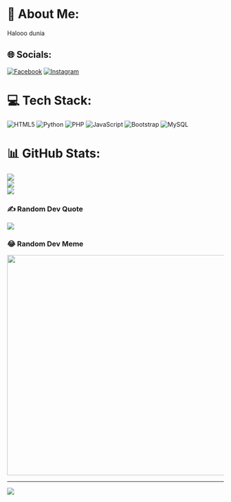 # 💫 About Me:
Halooo dunia


## 🌐 Socials:
[![Facebook](https://img.shields.io/badge/Facebook-%231877F2.svg?logo=Facebook&logoColor=white)](https://facebook.com/raasa) [![Instagram](https://img.shields.io/badge/Instagram-%23E4405F.svg?logo=Instagram&logoColor=white)](https://instagram.com/ryougi.i) 

# 💻 Tech Stack:
![HTML5](https://img.shields.io/badge/html5-%23E34F26.svg?style=for-the-badge&logo=html5&logoColor=white) ![Python](https://img.shields.io/badge/python-3670A0?style=for-the-badge&logo=python&logoColor=ffdd54) ![PHP](https://img.shields.io/badge/php-%23777BB4.svg?style=for-the-badge&logo=php&logoColor=white) ![JavaScript](https://img.shields.io/badge/javascript-%23323330.svg?style=for-the-badge&logo=javascript&logoColor=%23F7DF1E) ![Bootstrap](https://img.shields.io/badge/bootstrap-%23563D7C.svg?style=for-the-badge&logo=bootstrap&logoColor=white) ![MySQL](https://img.shields.io/badge/mysql-%2300f.svg?style=for-the-badge&logo=mysql&logoColor=white)
# 📊 GitHub Stats:
![](https://github-readme-stats.vercel.app/api?username=ryougi.i&theme=dark&hide_border=false&include_all_commits=false&count_private=false)<br/>
![](https://github-readme-streak-stats.herokuapp.com/?user=ryougi.i&theme=dark&hide_border=false)<br/>
![](https://github-readme-stats.vercel.app/api/top-langs/?username=ryougi.i&theme=dark&hide_border=false&include_all_commits=false&count_private=false&layout=compact)

### ✍️ Random Dev Quote
![](https://quotes-github-readme.vercel.app/api?type=horizontal&theme=radical)

### 😂 Random Dev Meme
<img src="https://random-memer.herokuapp.com/" width="512px"/>

---
[![](https://visitcount.itsvg.in/api?id=ryougi.i&icon=0&color=0)](https://visitcount.itsvg.in)

<!-- Proudly created with GPRM ( https://gprm.itsvg.in ) -->
